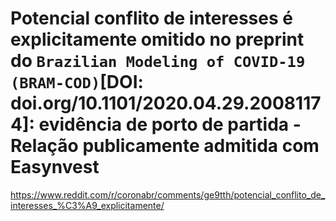 # Potencial conflito de interesses é explicitamente omitido no preprint do `Brazilian Modeling of COVID-19 (BRAM-COD)`[DOI: doi.org/10.1101/2020.04.29.20081174]: evidência de porto de partida - Relação publicamente admitida com Easynvest

https://www.reddit.com/r/coronabr/comments/ge9tth/potencial_conflito_de_interesses_%C3%A9_explicitamente/
